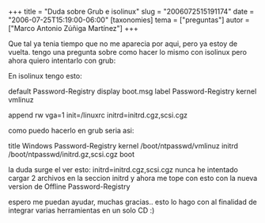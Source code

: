 +++
title = "Duda sobre Grub e isolinux"
slug = "2006072515191174"
date = "2006-07-25T15:19:00-06:00"
[taxonomies]
tema = ["preguntas"]
autor = ["Marco Antonio Zúñiga Martínez"]
+++

Que tal ya tenia tiempo que no me aparecia por aqui, pero ya estoy de
vuelta. tengo una pregunta sobre como hacer lo mismo con isolinux pero
ahora quiero intentarlo con grub:

En isolinux tengo esto:

<!-- more -->
default Password-Registry display boot.msg label Password-Registry
kernel vmlinuz

append rw vga=1 init=/linuxrc initrd=initrd.cgz,scsi.cgz

como puedo hacerlo en grub seria asi:

title Windows Password-Registry kernel /boot/ntpasswd/vmlinuz initrd
/boot/ntpasswd/initrd.gz,scsi.cgz boot

la duda surge el ver esto: initrd=initrd.cgz,scsi.cgz nunca he intentado
cargar 2 archivos en la seccion initrd y ahora me tope con esto con la
nueva version de Offline Password-Registry

espero me puedan ayudar, muchas gracias.. esto lo hago con al finalidad
de integrar varias herramientas en un solo CD :)
